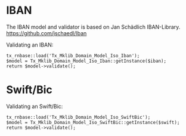 IBAN
====

The IBAN model and validator is based on Jan Schädlich IBAN-Library. <https://github.com/jschaedl/Iban>

Validating an IBAN:

~~~~ {.sourceCode .php}
tx_rnbase::load('Tx_Mklib_Domain_Model_Iso_Iban');
$model = Tx_Mklib_Domain_Model_Iso_Iban::getInstance($iban);
return $model->validate();
~~~~

Swift/Bic
=========

Validating an Swift/Bic:

~~~~ {.sourceCode .php}
tx_rnbase::load('Tx_Mklib_Domain_Model_Iso_SwiftBic');
$model = Tx_Mklib_Domain_Model_Iso_SwiftBic::getInstance($swift);
return $model->validate();
~~~~

